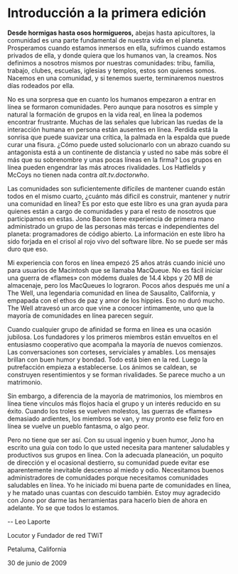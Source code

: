 # Introducción a la primera edición

**Desde hormigas hasta osos hormigueros,** abejas hasta apicultores, la comunidad es una parte fundamental de nuestra vida en el planeta. Prosperamos cuando estamos inmersos en ella, sufrimos cuando estamos privados de ella, y donde quiera que los humanos van, la creamos. Nos definimos a nosotros mismos por nuestras comunidades: tribu, familia, trabajo, clubes, escuelas, iglesias y templos, estos son quienes somos. Nacemos en una comunidad, y si tenemos suerte, terminaremos nuestros días rodeados por ella.

No es una sorpresa que en cuanto los humanos empezaron a entrar en línea se formaron comunidades. Pero aunque para nosotros es simple y natural la formación de grupos en la vida real, en línea la podemos encontrar frustrante. Muchas de las señales que lubrican las ruedas de la interacción humana en persona están ausentes en línea. Perdida está la sonrisa que puede suavizar una crítica, la palmada en la espalda que puede curar una fisura. ¿Cómo puede usted solucionarlo con un abrazo cuando su antagonista está a un continente de distancia y usted no sabe más sobre él más que su sobrenombre y unas pocas líneas en la firma? Los grupos en línea pueden engendrar las más atroces rivalidades. Los Hatfields y McCoys no tienen nada contra *alt.tv.doctorwho*.

Las comunidades son suficientemente difíciles de mantener cuando están todos en el mismo cuarto, ¿cuánto más dificil es construir, mantener y nutrir una comunidad en línea? Es por esto que este libro es una gran ayuda para quienes están a cargo de comunidades y para el resto de nosotros que participamos en estas. Jono Bacon tiene experiencia de primera mano administrado un grupo de las personas más tercas e independientes del planeta: programadores de código abierto. La información en este libro ha sido forjada en el crisol al rojo vivo del software libre. No se puede ser más duro que eso.

Mi experiencia con foros en línea empezó 25 años atrás cuando inicié uno para usuarios de Macintosh que se llamaba MacQueue. No es fácil iniciar una guerra de «flames» con módems duales de 14.4 kbps y 20 MB de almacenaje, pero los MacQueues lo lograron. Pocos años después me uní a The Well, una legendaria comunidad en línea de Sausalito, California, y empapada con el ethos de paz y amor de los hippies. Eso no duró mucho. The Well atravesó un arco que vine a conocer intimamente, uno que la mayoría de comunidades en línea parecen seguir.

Cuando cualquier grupo de afinidad se forma en línea es una ocasión jubilosa. Los fundadores y los primeros miembros están envueltos en el entusiasmo cooperativo que acompaña la mayoría de nuevos comienzos. Las conversaciones son corteses, serviciales y amables. Los mensajes brillan con buen humor y bondad. Todo está bien en la red. Luego la putrefacción empieza a establecerse. Los ánimos se caldean, se construyen resentimientos y se forman rivalidades. Se parece mucho a un matrimonio.

Sin embargo, a diferencia de la mayoría de matrimonios, los miembros en línea tiene vínculos más flojos hacia el grupo y un interés reducido en su éxito. Cuando los troles se vuelven molestos, las guerras de «flames» demasiado ardientes, los miembros se van, y muy pronto ese feliz foro en línea se vuelve un pueblo fantasma, o algo peor.

Pero no tiene que ser así. Con su usual ingenio y buen humor, Jono ha escrito una guía con todo lo que usted necesita para mantener saludables y productivos sus grupos en línea. Con la adecuada planeación, un poquito de dirección y el ocasional destierro, su comunidad puede evitar ese aparentemente inevitable descenso al miedo y odio. Necesitamos buenos administradores de comunidades porque necesitamos comunidades saludables en línea. Yo he iniciado mi buena parte de comunidades en línea, y he matado unas cuantas con descuido también. Estoy muy agradecido con Jono por darme las herramientas para hacerlo bien de ahora en adelante. Yo se que todos lo estamos.

-- Leo Laporte

Locutor y Fundador de red TWiT

Petaluma, California

30 de junio de 2009

